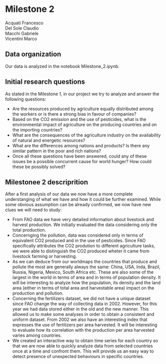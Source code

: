 # Milestone 2
Acquati Francesco \
Del Sole Claudio \
Macchi Gabriele \
Vicentini Marco

## Data organization
Our data is analyzed in the notebook Milestone_2.ipynb.

## Initial research questions
As stated in the Milestone 1, in our project we try to analyze and answer the following questions:
- Are the resources produced by agriculture equally distributed among the workers or is there a strong bias in favour of companies?
- Based on the CO2 emission and the use of pesticides, what is the environmental impact of agriculture on the producing countries and on the importing countries?
- What are the consequences of the agriculture industry on the availability of natural and energetic resources?
- What are the differences among nations and products? Is there any similar pattern in the poor and rich nations?
- Once all these questions have been answered, could any of these issues be a possible concurrent cause for world hunger? How could these be possibly solved?

## Milestonee 2 descriprition 
After a first analysis of our data we now have a more complete understanging of what we have and how it could be further examined. While some obvious assumption can be already confirmed, we now have new clues we will need to study:
- From FAO data we have very detailed information about livestock and harvest production. We initially evaluated the data considering only the total production.
- Concernging the pollution, data was considered only in terms of equivalent CO2 produced and in the use of pesticides. Since FAO specifically attributes the CO2 prodution to different agriculture tasks, we were able to distinguish the CO2 produced wheter it came from livestock farming or harvesting.
- As we can deduce from our worldmaps the countries that produce and pollute the most are generally always the same: China, USA, Inda, Brazil, Russia, Nigeria, Mexico, South Africa etc. These are also some of the largest in the world in terms of area and in terms of population density. It will be interesting to analyze how the population, its density and the land area (either in terms of total area and harvestable area) impact on the production and pollution.
- Concerning the fertilizers dataset, we did not have a unique dataset since FAO change the way of collecting data in 2002. However, for this year we had data stored either in the old and the new manner. This allowed us to make some analyses in order to obtain a consistent and uniform dataset. From 2002 we also have an interesting index that expresses the use of fertilizers per area harvested. It will be interesting to evaluate how its correlation with the production per area harvested varies among countries.
- We created an interactive way to obtain time series for each country so that we are now able to quickly analyze data from selected countries once at a time and confront them. This will provide us an easy way to detect presence of unexpected behaviours in specific countries.
